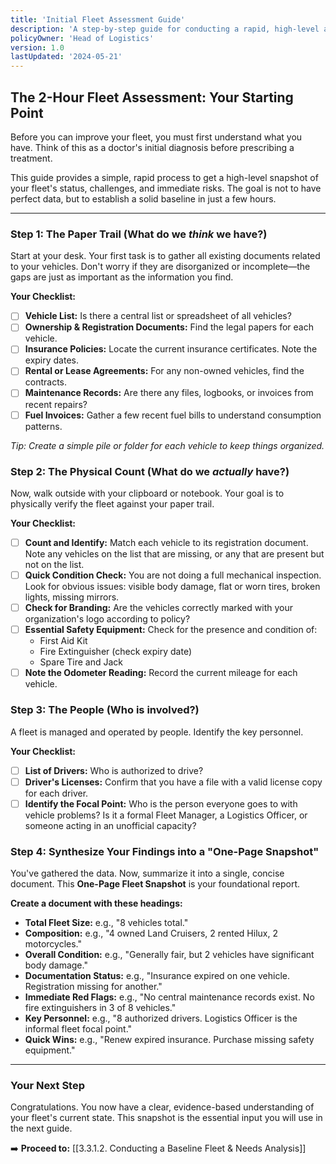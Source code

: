 ```yaml
---
title: 'Initial Fleet Assessment Guide'
description: 'A step-by-step guide for conducting a rapid, high-level assessment of your current fleet to establish a foundational understanding in just a few hours.'
policyOwner: 'Head of Logistics'
version: 1.0
lastUpdated: '2024-05-21'
---
```


## The 2-Hour Fleet Assessment: Your Starting Point

Before you can improve your fleet, you must first understand what you have. Think of this as a doctor's initial diagnosis before prescribing a treatment.

This guide provides a simple, rapid process to get a high-level snapshot of your fleet's status, challenges, and immediate risks. The goal is not to have perfect data, but to establish a solid baseline in just a few hours.

---

### Step 1: The Paper Trail (What do we *think* we have?)

Start at your desk. Your first task is to gather all existing documents related to your vehicles. Don't worry if they are disorganized or incomplete—the gaps are just as important as the information you find.

**Your Checklist:**
- [ ] **Vehicle List:** Is there a central list or spreadsheet of all vehicles?
- [ ] **Ownership & Registration Documents:** Find the legal papers for each vehicle.
- [ ] **Insurance Policies:** Locate the current insurance certificates. Note the expiry dates.
- [ ] **Rental or Lease Agreements:** For any non-owned vehicles, find the contracts.
- [ ] **Maintenance Records:** Are there any files, logbooks, or invoices from recent repairs?
- [ ] **Fuel Invoices:** Gather a few recent fuel bills to understand consumption patterns.

*Tip: Create a simple pile or folder for each vehicle to keep things organized.*

### Step 2: The Physical Count (What do we *actually* have?)

Now, walk outside with your clipboard or notebook. Your goal is to physically verify the fleet against your paper trail.

**Your Checklist:**
- [ ] **Count and Identify:** Match each vehicle to its registration document. Note any vehicles on the list that are missing, or any that are present but not on the list.
- [ ] **Quick Condition Check:** You are not doing a full mechanical inspection. Look for obvious issues: visible body damage, flat or worn tires, broken lights, missing mirrors.
- [ ] **Check for Branding:** Are the vehicles correctly marked with your organization's logo according to policy?
- [ ] **Essential Safety Equipment:** Check for the presence and condition of:
  - First Aid Kit
  - Fire Extinguisher (check expiry date)
  - Spare Tire and Jack
- [ ] **Note the Odometer Reading:** Record the current mileage for each vehicle.

### Step 3: The People (Who is involved?)

A fleet is managed and operated by people. Identify the key personnel.

**Your Checklist:**
- [ ] **List of Drivers:** Who is authorized to drive?
- [ ] **Driver's Licenses:** Confirm that you have a file with a valid license copy for each driver.
- [ ] **Identify the Focal Point:** Who is the person everyone goes to with vehicle problems? Is it a formal Fleet Manager, a Logistics Officer, or someone acting in an unofficial capacity?

### Step 4: Synthesize Your Findings into a "One-Page Snapshot"

You've gathered the data. Now, summarize it into a single, concise document. This **One-Page Fleet Snapshot** is your foundational report.

**Create a document with these headings:**

- **Total Fleet Size:** e.g., "8 vehicles total."
- **Composition:** e.g., "4 owned Land Cruisers, 2 rented Hilux, 2 motorcycles."
- **Overall Condition:** e.g., "Generally fair, but 2 vehicles have significant body damage."
- **Documentation Status:** e.g., "Insurance expired on one vehicle. Registration missing for another."
- **Immediate Red Flags:** e.g., "No central maintenance records exist. No fire extinguishers in 3 of 8 vehicles."
- **Key Personnel:** e.g., "8 authorized drivers. Logistics Officer is the informal fleet focal point."
- **Quick Wins:** e.g., "Renew expired insurance. Purchase missing safety equipment."

---

### Your Next Step

Congratulations. You now have a clear, evidence-based understanding of your fleet's current state. This snapshot is the essential input you will use in the next guide.

➡️ **Proceed to:** [[3.3.1.2. Conducting a Baseline Fleet & Needs Analysis]]


